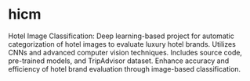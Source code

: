 # hicm
Hotel Image Classification: Deep learning-based project for automatic categorization of hotel images to evaluate luxury hotel brands. Utilizes CNNs and advanced computer vision techniques. Includes source code, pre-trained models, and TripAdvisor dataset. Enhance accuracy and efficiency of hotel brand evaluation through image-based classification.
